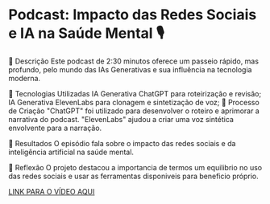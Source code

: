 <h1>Podcast: Impacto das Redes Sociais e IA na Saúde Mental 🎙️</h1>

📒 Descrição
Este podcast de 2:30 minutos oferece um passeio rápido, mas profundo, pelo mundo das IAs Generativas e sua influência na tecnologia moderna.

🤖 Tecnologias Utilizadas
IA Generativa ChatGPT para roteirização e revisão;
IA Generativa ElevenLabs para clonagem e sintetização de voz;
🧐 Processo de Criação
"ChatGPT" foi utilizado para desenvolver o roteiro e aprimorar a narrativa do podcast. "ElevenLabs" ajudou a criar uma voz sintética envolvente para a narração.

🚀 Resultados
O episódio fala sobre o impacto das redes sociais e da inteligência artificial na saúde mental.

💭 Reflexão
O projeto destacou a importancia de termos um equilibrio no uso das redes sociais e usar as ferramentas disponiveis para beneficio próprio.

[LINK PARA O VÍDEO AQUI](ElevenLabs_2024-05-22T10_30_19_Rachel_pre_s50_sb75_se0_b_m2.mp3)
